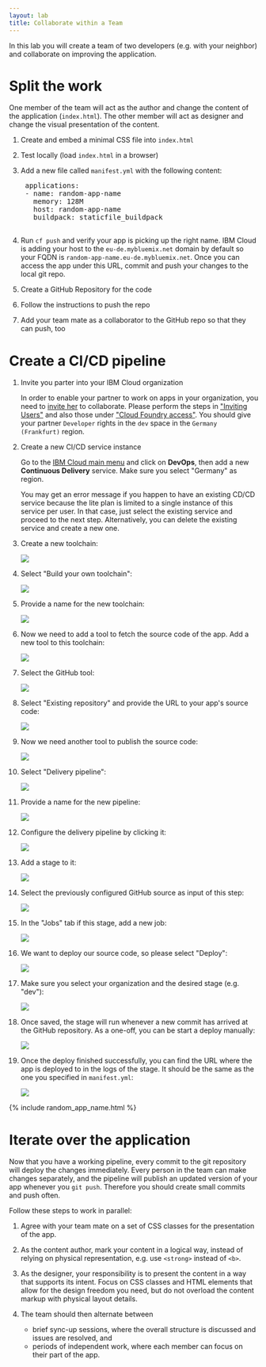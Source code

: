 ```yaml
---
layout: lab
title: Collaborate within a Team
---
```


In this lab you will create a team of two developers (e.g. with your neighbor) and collaborate on improving the application.

# Split the work

One member of the team will act as the author and change the content of the application (`index.html`). The other member will act as designer and change the visual presentation of the content.

1. Create and embed a minimal CSS file into `index.html`
1. Test locally (load `index.html` in a browser)
1. Add a new file called `manifest.yml` with the following content:

    <pre>
    applications:
    - name: <span class="app_name">random-app-name</span>
      memory: 128M
      host: <span class="app_name">random-app-name</span>
      buildpack: staticfile_buildpack
    </pre>

1. Run `cf push` and verify your app is picking up the right name. IBM Cloud is adding your host to the `eu-de.mybluemix.net` domain by default so your FQDN is <code><span class="app_name">random-app-name</span>.eu-de.mybluemix.net</code>. Once you can access the app under this URL, commit and push your changes to the local git repo.
1. Create a GitHub Repository for the code
1. Follow the instructions to push the repo
1. Add your team mate as a collaborator to the GitHub repo so that they can push, too

# Create a CI/CD pipeline

1. Invite you parter into your IBM Cloud organization

   In order to enable your partner to work on apps in your organization, you need to [invite her](https://console.bluemix.net/docs/iam/iamuserinv.html#iamuserinv) to collaborate. Please perform the steps in ["Inviting Users"](https://console.bluemix.net/docs/iam/iamuserinv.html#inviting-users) and also those under ["Cloud Foundry access"](https://console.bluemix.net/docs/iam/iamuserinv.html#cloud-foundry-access). You should give your partner `Developer` rights in the `dev` space in the `Germany (Frankfurt)` region.

1.  Create a new CI/CD service instance

    Go to the [IBM Cloud main menu](https://console.bluemix.net/) and click on **DevOps**, then add a new **Continuous Delivery** service. Make sure you select "Germany" as region.

    You may get an error message if you happen to have an existing CD/CD service because the lite plan is limited to a single instance of this service per user. In that case, just select the existing service and proceed to the next step. Alternatively, you can delete the existing service and create a new one.

1.  Create a new toolchain:

    ![](004/create.png)

1.  Select "Build your own toolchain":

    ![](004/byo.png)

1.  Provide a name for the new toolchain:

    ![](004/byo-config.png)

1.  Now we need to add a tool to fetch the source code of the app. Add a new tool to this toolchain:

    ![](004/add-tool.png)

1.  Select the GitHub tool:

    ![](004/github.png)

1.  Select "Existing repository" and provide the URL to your app's source code:

    ![](004/git-configure.png)

1.  Now we need another tool to publish the source code:

    ![](004/add-tool.png)

1.  Select "Delivery pipeline":

    ![](004/delivery-pipeline.png)

1.  Provide a name for the new pipeline:

    ![](004/delivery-pipeline-name.png)

1.  Configure the delivery pipeline by clicking it:

    ![](004/configure-pipeline.png)

1.  Add a stage to it:

    ![](004/add-stage.png)

1.  Select the previously configured GitHub source as input of this step:

    ![](004/stage-input.png)

1.  In the "Jobs" tab if this stage, add a new job:

    ![](004/stage-add-job.png)

1.  We want to deploy our source code, so please select "Deploy":

    ![](004/stage-deploy.png)

1.  Make sure you select your organization and the desired stage (e.g. "dev"):

    ![](004/org-space.png)

1.  Once saved, the stage will run whenever a new commit has arrived at the GitHub repository. As a one-off, you can be start a deploy manually:

    ![](004/stage-trigger.png)

1.  Once the deploy finished successfully, you can find the URL where the app is deployed to in the logs of the stage. It should be the same as the one you specified in `manifest.yml`:

    ![](004/logs.png)

{% include random_app_name.html %}

# Iterate over the application

Now that you have a working pipeline, every commit to the git repository will deploy the changes immediately. Every person in the team can make changes separately, and the pipeline will publish an updated version of your app whenever you `git push`. Therefore you should create small commits and push often.

Follow these steps to work in parallel:

1.  Agree with your team mate on a set of CSS classes for the presentation of the app.
1.  As the content author, mark your content in a logical way, instead of relying on physical representation, e.g. use `<strong>` instead of `<b>`.
1.  As the designer, your responsibility is to present the content in a way that supports its intent. Focus on CSS classes and HTML elements that allow for the design freedom you need, but do not overload the content markup with physical layout details.
1.  The team should then alternate between

    - brief sync-up sessions, where the overall structure is discussed and issues are resolved, and
    - periods of independent work, where each member can focus on their part of the app.
